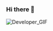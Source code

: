 ### Hi there 👋

![Developer_GIF](https://media2.giphy.com/media/JbPTuaabJvigPto4De/giphy.gif?cid=ecf05e47xa1skiiibntk8xsl7qnryurvo2jwgj5kaujllipk&rid=giphy.gif&ct=g)

<!--
**Binf-gau/Binf-gau** is a ✨ _special_ ✨ repository because its `README.md` (this file) appears on your GitHub profile.

Here are some ideas to get you started:

- 🔭 I’m currently working on ...
- 🌱 I’m currently learning ...
- 👯 I’m looking to collaborate on ...
- 🤔 I’m looking for help with ...
- 💬 Ask me about ...
- 📫 How to reach me: ...
- 😄 Pronouns: ...
- ⚡ Fun fact: ...
-->
